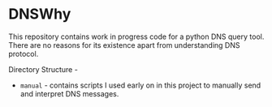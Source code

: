 # DNSWhy


This repository contains work in progress code for a python DNS query tool. There are no reasons for its existence apart from understanding DNS protocol.

Directory Structure -
 - `manual` - contains scripts I used early on in this project to manually send and interpret DNS messages.